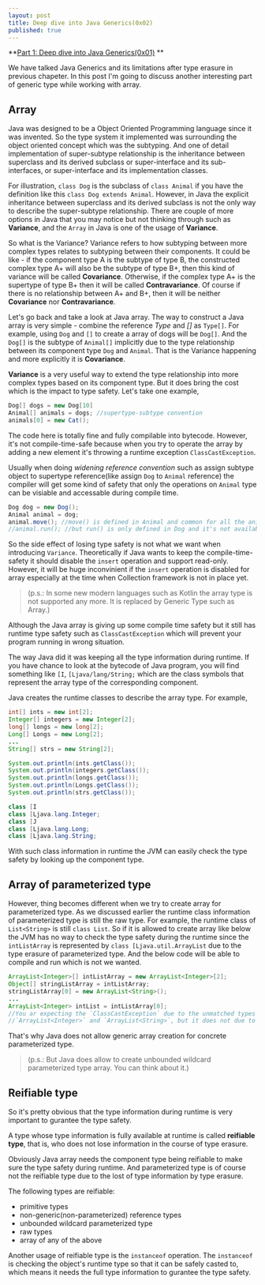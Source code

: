 ```yaml
---
layout: post
title: Deep dive into Java Generics(0x02)
published: true
---
```


**[Part 1: Deep dive into Java Generics(0x01)](https://jp-wang.github.io/deep-dive-into-generics01/) **

We have talked Java Generics and its limitations after type erasure in previous chapeter. In this post I'm going to discuss another interesting part of generic type while working with array. 

## Array

Java was designed to be a Object Oriented Programming language since it was invented. So the type system it implemented was surrounding the object oriented concept which was the subtyping. And one of detail implementation of super-subtype relationship is the inheritance between superclass and its derived subclass or super-interface and its sub-interfaces, or super-interface and its implementation classes. 

For illustration, `class Dog` is the subclass of `class Animal` if you have the definition like this `class Dog extends Animal`. However, in Java the explicit inheritance between superclass and its derived subclass is not the only way to describe the super-subtype relationship. There are couple of more options in Java that you may notice but not thinking through such as **Variance**, and the `Array` in Java is one of the usage of **Variance**.

So what is the Variance? Variance refers to how subtyping between more complex types relates to subtyping between their components. It could be like - if the component type A is the subtype of type B, the constructed complex type A+ will also be the subtype of type B+, then this kind of variance will be called **Covariance**. Otherwise, if the complex type A+ is the supertype of type B+ then it will be called **Contravariance**. Of course if there is no relationship between A+ and B+, then it will be neither **Covariance** nor **Contravariance**.

Let's go back and take a look at Java array. The way to construct a Java array is very simple - combine the reference *Type* and *[]* as `Type[]`. For example, using `Dog` and `[]` to create a array of dogs will be `Dog[]`. And the `Dog[]` is the subtype of `Animal[]` implicitly due to the type relationship between its component type `Dog` and `Animal`. That is the Variance happening and more explicitly it is **Covariance**.

**Variance** is a very useful way to extend the type relationship into more complex types based on its component type. But it does bring the cost which is the impact to type safety. Let's take one example, 

```java
Dog[] dogs = new Dog[10]
Animal[] animals = dogs; //supertype-subtype convention
animals[0] = new Cat();
```

The code here is totally fine and fully compilable into bytecode. However, it's not compile-time-safe because when you try to operate the array by adding a new element it's throwing a runtime exception `ClassCastException`.

Usually when doing *widening reference convention* such as assign subtype object to supertype reference(like assign `Dog` to `Animal` reference) the compiler will get some kind of safety that only the operations on `Animal` type can be visiable and accessable during compile time.

```java
Dog dog = new Dog();
Animal animal = dog;
animal.move(); //move() is defined in Animal and common for all the animals
//animal.run(); //but run() is only defined in Dog and it's not available for all the animals.
```

So the side effect of losing type safety is not what we want when introducing `Variance`. Theoretically if Java wants to keep the compile-time-safety it should disable the `insert` operation and support read-only. However, it will be huge inconvinient if the `insert` operation is disabled for array especially at the time when Collection framework is not in place yet.

> (p.s.: In some new modern languages such as Kotlin the array type is not supported any more. It is replaced by Generic Type such as Array<T>.)

Although the Java array is giving up some compile time safety but it still has runtime type safety such as `ClassCastException` which will prevent your program running in wrong situation. 

The way Java did it was keeping all the type information during runtime. If you have chance to look at the bytecode of Java program, you will find something like `[I`, `[Ljava/lang/String;` which are the class symbols that represent the array type of the corresponding component.

Java creates the runtime classes to describe the array type. For example,

```java
int[] ints = new int[2];
Integer[] integers = new Integer[2];
long[] longs = new long[2];
Long[] Longs = new Long[2];
...
String[] strs = new String[2];

System.out.println(ints.getClass());
System.out.println(integers.getClass());
System.out.println(longs.getClass());
System.out.println(Longs.getClass());
System.out.println(strs.getClass());
```

```java
class [I
class [Ljava.lang.Integer;
class [J
class [Ljava.lang.Long;
class [Ljava.lang.String;
```

With such class information in runtime the JVM can easily check the type safety by looking up the component type.

## Array of parameterized type

However, thing becomes different when we try to create array for parameterized type. As we discussed earlier the runtime class information of parameterized type is still the raw type. For example, the runtime class of `List<String>` is still `class List`. So if it is allowed to create array like below the JVM  has no way to check the type safety during the runtime since the `intListArray` is represented by `class [Ljava.util.ArrayList` due to the type erasure of parameterized type. And the below code will be able to compile and run which is not we wanted.

```java
ArrayList<Integer>[] intListArray = new ArrayList<Integer>[2];
Object[] stringListArray = intListArray;
stringListArray[0] = new ArrayList<String>();
...
ArrayList<Integer> intList = intListArray[0];
//You ar expecting the `ClassCastException` due to the unmatched types 
//`ArrayList<Integer>` and `ArrayList<String>`, but it does not due to the type erasure.
```

That's why Java does not allow generic array creation for concrete parameterized type.

> (p.s.: But Java does allow to create unbounded wildcard parameterized type array. You can think about it.)

## Reifiable type

So it's pretty obvious that the type information during runtime is very important to gurantee the type safety. 

A type whose type information is fully available at runtime is called **reifiable type**, that is, who does not lose information in the course of type erasure.

Obviously Java array needs the component type being reifiable to make sure the type safety during runtime. And parameterized type is of course not the reifiable type due to the lost of type information by type erasure.

The following types are reifiable:
* primitive types
* non-generic(non-parameterized) reference types
* unbounded wildcard parameterized type
* raw types
* array of any of the above

Another usage of reifiable type is the `instanceof` operation. The `instanceof` is checking the object's runtime type so that it can be safely casted to, which means it needs the full type information to gurantee the type safety.

